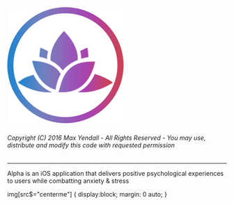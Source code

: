 ![alt tag](https://github.com/Yendall/Alpha/blob/master/Alpha/Assets.xcassets/Home_Photos/Home_Logo.imageset/Home_Logo-1.png?style=centerme)
------
###### Copyright (C) 2016 Max Yendall - All Rights Reserved - You may use, distribute and modify this code with requested permission
------
Alpha is an iOS application that delivers positive psychological experiences to users while combatting anxiety &amp; stress

img[src$="centerme"] {
  display:block;
  margin: 0 auto;
}
